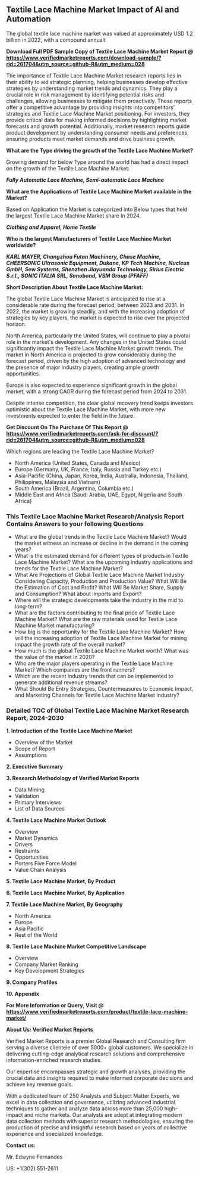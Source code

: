 <h2>Textile Lace Machine Market Impact of AI and Automation</h2><p>The global textile lace machine market was valued at approximately USD 1.2 billion in 2022, with a compound annualt</p><p id="" class=""><strong>Download Full PDF Sample Copy of Textile Lace Machine Market Report @ <a href="https://www.verifiedmarketreports.com/download-sample/?rid=261704&utm_source=github-R&utm_medium=028" target="_blank">https://www.verifiedmarketreports.com/download-sample/?rid=261704&utm_source=github-R&utm_medium=028</a></strong></p><p>The importance of&nbsp;Textile Lace Machine Market research reports lies in their ability to aid strategic planning, helping businesses develop effective strategies by understanding market trends and dynamics. They play a crucial role in risk management by identifying potential risks and challenges, allowing businesses to mitigate them proactively. These reports offer a competitive advantage by providing insights into competitors' strategies and Textile Lace Machine Market positioning. For investors, they provide critical data for making informed decisions by highlighting market forecasts and growth potential. Additionally, market research reports guide product development by understanding consumer needs and preferences, ensuring products meet market demands and drive business growth.</p><p><strong>What are the&nbsp;Type driving the growth of the Textile Lace Machine Market?</strong></p><p id="" class="">Growing demand for below Type around the world has had a direct impact on the growth of the Textile Lace Machine Market:</p><em><strong>Fully Automatic Lace Machine, Semi-automatic Lace Machine</strong></em></p><strong>What are the&nbsp;Applications&nbsp;of Textile Lace Machine Market available in the Market?</strong></p><p id="" class="">Based on Application the Market is categorized into Below types that held the largest Textile Lace Machine Market share In 2024.</p><em><strong>Clothing and Apparel, Home Textile</strong></em></p><strong>Who is the largest Manufacturers of Textile Lace Machine Market worldwide?</strong></p><p><em><strong>KARL MAYER, Changzhou Futan Machinery, Chase Machine, CHEERSONIC Ultrasonic Equipment, Dukane, KP Tech Machine, Nucleus GmbH, Sew Systems, Shenzhen Jiayuanda Technology, Sirius Electric S.r.I., SONIC ITALIA SRL, Sonobond, VSM Group (PFAFF)</strong></em></p><p id="" class=""><strong>Short Description About Textile Lace Machine Market:</strong></p><p>The global Textile Lace Machine Market is anticipated to rise at a considerable rate during the forecast period, between 2023 and 2031. In 2022, the market is growing steadily, and with the increasing adoption of strategies by key players, the market is expected to rise over the projected horizon.</p><p>North America, particularly the United States, will continue to play a pivotal role in the market's development. Any changes in the United States could significantly impact the Textile Lace Machine Market growth trends. The market in North America is projected to grow considerably during the forecast period, driven by the high adoption of advanced technology and the presence of major industry players, creating ample growth opportunities.</p><p>Europe is also expected to experience significant growth in the global market, with a strong CAGR during the forecast period from 2024 to 2031.</p><p>Despite intense competition, the clear global recovery trend keeps investors optimistic about the Textile Lace Machine Market, with more new investments expected to enter the field in the future.</p><p id="" class=""><strong>Get Discount On The Purchase Of This Report @ <a href="https://www.verifiedmarketreports.com/ask-for-discount/?rid=261704&utm_source=github-R&utm_medium=028" target="_blank">https://www.verifiedmarketreports.com/ask-for-discount/?rid=261704&utm_source=github-R&utm_medium=028</a></strong></p>Which regions are leading the Textile Lace Machine Market?</p><ul><li>North America (United States, Canada and Mexico)</li><li>Europe (Germany, UK, France, Italy, Russia and Turkey etc.)</li><li>Asia-Pacific (China, Japan, Korea, India, Australia, Indonesia, Thailand, Philippines, Malaysia and Vietnam)</li><li>South America (Brazil, Argentina, Columbia etc.)</li><li>Middle East and Africa (Saudi Arabia, UAE, Egypt, Nigeria and South Africa)</li></ul><h3 id="" class="">This Textile Lace Machine Market Research/Analysis Report Contains Answers to your following Questions</h3><ul><li>What are the global trends in the Textile Lace Machine Market? Would the market witness an increase or decline in the demand in the coming years?</li><li>What is the estimated demand for different types of products in Textile Lace Machine Market? What are the upcoming industry applications and trends for the Textile Lace Machine Market?</li><li>What Are Projections of Global Textile Lace Machine Market Industry Considering Capacity, Production and Production Value? What Will Be the Estimation of Cost and Profit? What Will Be Market Share, Supply and Consumption? What about imports and Export?</li><li>Where will the strategic developments take the industry in the mid to long-term?</li><li>What are the factors contributing to the final price of Textile Lace Machine Market? What are the raw materials used for Textile Lace Machine Market manufacturing?</li><li>How big is the opportunity for the Textile Lace Machine Market? How will the increasing adoption of Textile Lace Machine Market for mining impact the growth rate of the overall market?</li><li>How much is the global Textile Lace Machine Market worth? What was the value of the market In 2020?</li><li>Who are the major players operating in the Textile Lace Machine Market? Which companies are the front runners?</li><li>Which are the recent industry trends that can be implemented to generate additional revenue streams?</li><li>What Should Be Entry Strategies, Countermeasures to Economic Impact, and Marketing Channels for Textile Lace Machine Market Industry?</li></ul><h3 id="" class="">Detailed TOC of Global Textile Lace Machine Market Research Report, 2024-2030</h3><p id="" class=""><strong>1. Introduction of the Textile Lace Machine Market</strong></p><ul><li>Overview of the Market</li><li>Scope of Report</li><li>Assumptions</li></ul><p id="" class=""><strong>2. Executive Summary</strong></p><p id="" class=""><strong>3. Research Methodology of Verified Market Reports</strong></p><ul><li>Data Mining</li><li>Validation</li><li>Primary Interviews</li><li>List of Data Sources</li></ul><p id="" class=""><strong>4. Textile Lace Machine Market Outlook</strong></p><ul><li>Overview</li><li>Market Dynamics</li><li>Drivers</li><li>Restraints</li><li>Opportunities</li><li>Porters Five Force Model</li><li>Value Chain Analysis</li></ul><p id="" class=""><strong>5. Textile Lace Machine Market, By Product</strong></p><p id="" class=""><strong>6. Textile Lace Machine Market, By Application</strong></p><p id="" class=""><strong>7. Textile Lace Machine Market, By Geography</strong></p><ul><li>North America</li><li>Europe</li><li>Asia Pacific</li><li>Rest of the World</li></ul><p id="" class=""><strong>8. Textile Lace Machine Market Competitive Landscape</strong></p><ul><li>Overview</li><li>Company Market Ranking</li><li>Key Development Strategies</li></ul><p id="" class=""><strong>9. Company Profiles</strong></p><p id="" class=""><strong>10. Appendix</strong></p><p id="" class=""><strong>For More Information or Query, Visit @ <a href="https://www.verifiedmarketreports.com/product/textile-lace-machine-market/" target="_blank">https://www.verifiedmarketreports.com/product/textile-lace-machine-market/</a></strong></p><p id="" class=""><strong>About Us: Verified Market Reports</strong></p><p id="" class="">Verified Market Reports is a premier Global Research and Consulting firm serving a diverse clientele of over 5000+ global customers. We specialize in delivering cutting-edge analytical research solutions and comprehensive information-enriched research studies.</p><p id="" class="">Our expertise encompasses strategic and growth analyses, providing the crucial data and insights required to make informed corporate decisions and achieve key revenue goals.</p><p id="" class="">With a dedicated team of 250 Analysts and Subject Matter Experts, we excel in data collection and governance, utilizing advanced industrial techniques to gather and analyze data across more than 25,000 high-impact and niche markets. Our analysts are adept at integrating modern data collection methods with superior research methodologies, ensuring the production of precise and insightful research based on years of collective experience and specialized knowledge.</p><p id="" class=""><strong>Contact us:</strong></p><p id="" class="">Mr. Edwyne Fernandes</p><p id="" class="">US: +1(302) 551-2611</p>